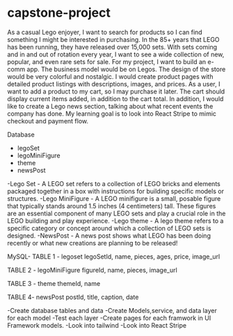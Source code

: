 # capstone-project

As a casual Lego enjoyer, I want to search for products so I can find something I might be interested in purchasing. In the 85+ years that LEGO has been running, they have released over 15,000 sets. With sets coming and in and out of rotation every year, I want to see a wide collection of new, popular, and even rare sets for sale. For my project, I want to build an e-comm app. The business model would be on Legos. The design of the store would be very colorful and nostalgic. I would create product pages with detailed product listings with descriptions, images, and prices. As a user, I want to add a product to my cart, so I may purchase it later. The cart should display current items added, in addition to the cart total. In addition, I would like to create a Lego news section, talking about what recent events the company has done. My learning goal is to look into React Stripe to mimic checkout and payment flow.

Database
- legoSet
- legoMiniFigure
- theme
- newsPost



-Lego Set - A LEGO set refers to a collection of LEGO bricks and elements packaged together in a box with instructions for building specific models or structures.
-Lego MiniFigure - A LEGO minifigure is a small, posable figure that typically stands around 1.5 inches (4 centimeters) tall. These figures are an essential component of many LEGO sets and play a crucial role in the LEGO building and play experience. 
-Lego theme - A lego theme refers to a specific category or concept around which a collection of LEGO sets is designed.
-NewsPost - A news post shows what LEGO has been doing recently or what new creations are planning to be released!




MySQL-
TABLE 1 - legoset
legoSetId, name,  pieces, ages, price, image_url


TABLE 2 - legoMiniFigure
figureId, name, pieces, image_url


TABLE 3 - theme
themeId, name

TABLE 4- newsPost
postId, title, caption, date

-Create database tables and data
-Create Models,service, and data layer for each model
-Test each layer
-Create pages for each framwork in UI Framework models.
-Look into tailwind
-Look into React Stripe